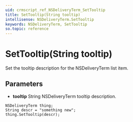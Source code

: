 ```yaml
---
uid: crmscript_ref_NSDeliveryTerm_SetTooltip
title: SetTooltip(String tooltip)
intellisense: NSDeliveryTerm.SetTooltip
keywords: NSDeliveryTerm, SetTooltip
so.topic: reference
---
```


# SetTooltip(String tooltip)

Set the tooltip description for the NSDeliveryTerm list item.

## Parameters

* **tooltip** String NSDeliveryTerm tooltip description.

```crmscript
NSDeliveryTerm thing;
String descr = "something new";
thing.SetTooltip(descr);
```

